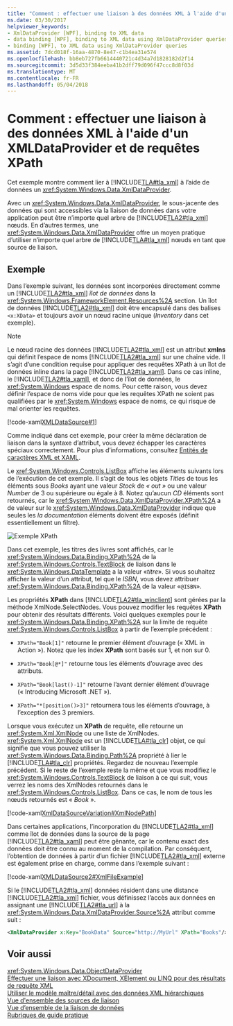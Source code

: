 ```yaml
---
title: "Comment : effectuer une liaison à des données XML à l'aide d'un XMLDataProvider et de requêtes XPath"
ms.date: 03/30/2017
helpviewer_keywords:
- XmlDataProvider [WPF], binding to XML data
- data binding [WPF], binding to XML data using XmlDataProvider queries
- binding [WPF], to XML data using XmlDataProvider queries
ms.assetid: 7dcd018f-16aa-4870-8e47-c1b4ea31e574
ms.openlocfilehash: bb8eb727fb6614440721c4d34a7d1828182d2f14
ms.sourcegitcommit: 3d5d33f384eeba41b2dff79d096f47ccc8d8f03d
ms.translationtype: MT
ms.contentlocale: fr-FR
ms.lasthandoff: 05/04/2018
---
```

# <a name="how-to-bind-to-xml-data-using-an-xmldataprovider-and-xpath-queries"></a>Comment : effectuer une liaison à des données XML à l'aide d'un XMLDataProvider et de requêtes XPath
Cet exemple montre comment lier à [!INCLUDE[TLA#tla_xml](../../../../includes/tlasharptla-xml-md.md)] à l’aide de données un <xref:System.Windows.Data.XmlDataProvider>.  
  
 Avec un <xref:System.Windows.Data.XmlDataProvider>, le sous-jacente des données qui sont accessibles via la liaison de données dans votre application peut être n’importe quel arbre de [!INCLUDE[TLA2#tla_xml](../../../../includes/tla2sharptla-xml-md.md)] nœuds. En d’autres termes, une <xref:System.Windows.Data.XmlDataProvider> offre un moyen pratique d’utiliser n’importe quel arbre de [!INCLUDE[TLA#tla_xml](../../../../includes/tlasharptla-xml-md.md)] nœuds en tant que source de liaison.  
  
## <a name="example"></a>Exemple  
 Dans l’exemple suivant, les données sont incorporées directement comme un [!INCLUDE[TLA2#tla_xml](../../../../includes/tla2sharptla-xml-md.md)] *îlot de données* dans la <xref:System.Windows.FrameworkElement.Resources%2A> section. Un îlot de données [!INCLUDE[TLA2#tla_xml](../../../../includes/tla2sharptla-xml-md.md)] doit être encapsulé dans des balises `<x:XData>` et toujours avoir un nœud racine unique (*Inventory* dans cet exemple).  
  
> [!NOTE]
>  Le nœud racine des données [!INCLUDE[TLA2#tla_xml](../../../../includes/tla2sharptla-xml-md.md)] est un attribut **xmlns** qui définit l’espace de noms [!INCLUDE[TLA2#tla_xml](../../../../includes/tla2sharptla-xml-md.md)] sur une chaîne vide. Il s’agit d’une condition requise pour appliquer des requêtes XPath à un îlot de données inline dans la page [!INCLUDE[TLA2#tla_xaml](../../../../includes/tla2sharptla-xaml-md.md)]. Dans ce cas inline, le [!INCLUDE[TLA2#tla_xaml](../../../../includes/tla2sharptla-xaml-md.md)], et donc de l’îlot de données, le <xref:System.Windows> espace de noms. Pour cette raison, vous devez définir l’espace de noms vide pour que les requêtes XPath ne soient pas qualifiées par le <xref:System.Windows> espace de noms, ce qui risque de mal orienter les requêtes.  
  
 [!code-xaml[XMLDataSource#1](../../../../samples/snippets/csharp/VS_Snippets_Wpf/XmlDataSource/CS/Window1.xaml#1)]  
  
 Comme indiqué dans cet exemple, pour créer la même déclaration de liaison dans la syntaxe d’attribut, vous devez échapper les caractères spéciaux correctement. Pour plus d’informations, consultez [Entités de caractères XML et XAML](../../../../docs/framework/xaml-services/xml-character-entities-and-xaml.md).  
  
 Le <xref:System.Windows.Controls.ListBox> affiche les éléments suivants lors de l’exécution de cet exemple. Il s’agit de tous les objets *Title*s de tous les éléments sous *Books* ayant une valeur *Stock* de *« out »* ou une valeur *Number* de 3 ou supérieure ou égale à 8. Notez qu’aucun *CD* éléments sont retournés, car le <xref:System.Windows.Data.XmlDataProvider.XPath%2A> a de valeur sur le <xref:System.Windows.Data.XmlDataProvider> indique que seules les *la documentation* éléments doivent être exposés (définit essentiellement un filtre).  
  
 ![Exemple XPath](../../../../docs/framework/wpf/data/media/xpathexample.PNG "XPathExample")  
  
 Dans cet exemple, les titres des livres sont affichés, car le <xref:System.Windows.Data.Binding.XPath%2A> de la <xref:System.Windows.Controls.TextBlock> de liaison dans le <xref:System.Windows.DataTemplate> a la valeur «*titre*». Si vous souhaitez afficher la valeur d’un attribut, tel que le *ISBN*, vous devez attribuer <xref:System.Windows.Data.Binding.XPath%2A> de la valeur «`@ISBN`».  
  
 Les propriétés **XPath** dans [!INCLUDE[TLA2#tla_winclient](../../../../includes/tla2sharptla-winclient-md.md)] sont gérées par la méthode XmlNode.SelectNodes. Vous pouvez modifier les requêtes **XPath** pour obtenir des résultats différents. Voici quelques exemples pour le <xref:System.Windows.Data.Binding.XPath%2A> sur la limite de requête <xref:System.Windows.Controls.ListBox> à partir de l’exemple précédent :  
  
-   `XPath="Book[1]"` retourne le premier élément d’ouvrage (« XML in Action »). Notez que les index **XPath** sont basés sur 1, et non sur 0.  
  
-   `XPath="Book[@*]"` retourne tous les éléments d’ouvrage avec des attributs.  
  
-   `XPath="Book[last()-1]"` retourne l’avant dernier élément d’ouvrage (« Introducing Microsoft .NET »).  
  
-   `XPath="*[position()>3]"` retournera tous les éléments d’ouvrage, à l’exception des 3 premiers.  
  
 Lorsque vous exécutez un **XPath** de requête, elle retourne un <xref:System.Xml.XmlNode> ou une liste de XmlNodes. <xref:System.Xml.XmlNode> est un [!INCLUDE[TLA#tla_clr](../../../../includes/tlasharptla-clr-md.md)] objet, ce qui signifie que vous pouvez utiliser la <xref:System.Windows.Data.Binding.Path%2A> propriété à lier le [!INCLUDE[TLA#tla_clr](../../../../includes/tlasharptla-clr-md.md)] propriétés. Regardez de nouveau l’exemple précédent. Si le reste de l’exemple reste la même et que vous modifiez le <xref:System.Windows.Controls.TextBlock> de liaison à ce qui suit, vous verrez les noms des XmlNodes retournés dans le <xref:System.Windows.Controls.ListBox>. Dans ce cas, le nom de tous les nœuds retournés est « *Book* ».  
  
 [!code-xaml[XmlDataSourceVariation#XmlNodePath](../../../../samples/snippets/csharp/VS_Snippets_Wpf/XmlDataSourceVariation/CS/Page1.xaml#xmlnodepath)]  
  
 Dans certaines applications, l’incorporation du [!INCLUDE[TLA2#tla_xml](../../../../includes/tla2sharptla-xml-md.md)] comme îlot de données dans la source de la page [!INCLUDE[TLA2#tla_xaml](../../../../includes/tla2sharptla-xaml-md.md)] peut être gênante, car le contenu exact des données doit être connu au moment de la compilation. Par conséquent, l’obtention de données à partir d’un fichier [!INCLUDE[TLA2#tla_xml](../../../../includes/tla2sharptla-xml-md.md)] externe est également prise en charge, comme dans l’exemple suivant :  
  
 [!code-xaml[XMLDataSource2#XmlFileExample](../../../../samples/snippets/csharp/VS_Snippets_Wpf/XmlDataSource2/CS/Window1.xaml#xmlfileexample)]  
  
 Si le [!INCLUDE[TLA2#tla_xml](../../../../includes/tla2sharptla-xml-md.md)] données résident dans une distance [!INCLUDE[TLA2#tla_xml](../../../../includes/tla2sharptla-xml-md.md)] fichier, vous définissez l’accès aux données en assignant une [!INCLUDE[TLA2#tla_url](../../../../includes/tla2sharptla-url-md.md)] à la <xref:System.Windows.Data.XmlDataProvider.Source%2A> attribut comme suit :  
  
```xml  
<XmlDataProvider x:Key="BookData" Source="http://MyUrl" XPath="Books"/>  
```  
  
## <a name="see-also"></a>Voir aussi  
 <xref:System.Windows.Data.ObjectDataProvider>  
 [Effectuer une liaison avec XDocument, XElement ou LINQ pour des résultats de requête XML](../../../../docs/framework/wpf/data/how-to-bind-to-xdocument-xelement-or-linq-for-xml-query-results.md)  
 [Utiliser le modèle maître/détail avec des données XML hiérarchiques](../../../../docs/framework/wpf/data/how-to-use-the-master-detail-pattern-with-hierarchical-xml-data.md)  
 [Vue d'ensemble des sources de liaison](../../../../docs/framework/wpf/data/binding-sources-overview.md)  
 [Vue d’ensemble de la liaison de données](../../../../docs/framework/wpf/data/data-binding-overview.md)  
 [Rubriques de guide pratique](../../../../docs/framework/wpf/data/data-binding-how-to-topics.md)
